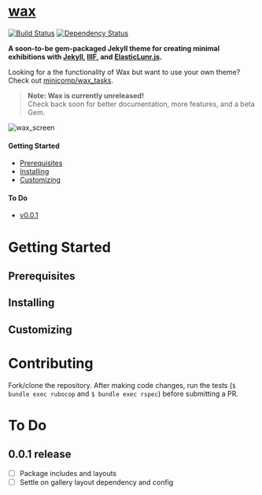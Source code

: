 # [wax](https://minicomp.github.io/wax/)

[![Build Status](https://travis-ci.org/mnyrop/wax.svg?branch=master)](https://travis-ci.org/mnyrop/wax) [![Dependency Status](https://gemnasium.com/badges/github.com/mnyrop/wax.svg)](https://gemnasium.com/github.com/mnyrop/wax)

__A soon-to-be gem-packaged Jekyll theme for creating minimal exhibitions with [Jekyll](http://jekyllrb.com), [IIIF](http://iiif.io), and [ElasticLunr.js](http://elasticlunr.com).__

Looking for a the functionality of Wax but want to use your own theme? Check out [minicomp/wax_tasks](https://github.com/minicomp/wax_tasks).

> __Note: Wax is currently unreleased!__ <br> Check back soon for better documentation, more features, and a beta Gem.

![wax_screen](https://github.com/mnyrop/wax_tasks/raw/master/docs/wax_screen.gif?raw=true)

#### Getting Started
- [Prerequisites](#prerequisites)
- [Installing](#installing)
- [Customizing](#installing)

#### To Do
- [v0.0.1](#001-release)

# Getting Started

## Prerequisites

## Installing

## Customizing

# Contributing

Fork/clone the repository. After making code changes, run the tests (`$ bundle exec rubocop` and `$ bundle exec rspec`) before submitting a PR.


# To Do
## 0.0.1 release

- [ ] Package includes and layouts
- [ ] Settle on gallery layout dependency and config

